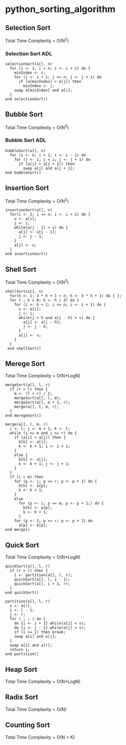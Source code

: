 # python_sorting_algorithm
## Selection Sort
Total Time Complexity = O(N<sup>2</sup>)

### Selection Sort ADL
```
selectionSort(a[], n)
  for (i <- 1, i < n; i <- i + 1) do {
    minIndex <- i;
    for (j <- i + 1; j <= n; j <- j + 1) do
      if (a[minIndex] > a[j]) then
        minIndex <- j;
    swap a[minIndex] and a[i];
  }
end selectionSort()
```

## Bubble Sort
Total Time Complexity = O(N<sup>2</sup>)

### Bubble Sort ADL
```
bubbleSort(a[], n)
  for (i <- n; i > 1; i <- i - 1) do
    for (j <- 1; j < i; j <- j + 1) do
      if (a[j] > a[j + 1]) then
        swap a[j] and a[j + 1];
end bubbleSort()
```

## Insertion Sort
Total Time Complexity = O(N<sup>2</sup>)
```
insertionSort(a[], n)
  for(i <- 2; i <= n; i <- i + 1) do {
    v <- a[i];
    j <- i;
    while(a[j - 1] > v) do {
      a[j] <- a[j - 1];
      j <- j - 1;
    }
    a[j] <- v;
  }
end insertionSort()
```
## Shell Sort
Total Time Complexity = O(N<sup>2</sup>)
```
shellSort(a[], n)
  for(h <- 1; 3 * h + 1 < n; h <- 3 * h + 1) do { };
  for ( ; h > 0; h <- h / 3) do {
    for (i <- h + 1; i <= n; i <- i + 1) do {
      v <- a[i];
      j <- i;
      while(j > h and a[j - h] > v) do {
        a[j] <- a[j - h];
        j <- j - h;
      }
      a[j] <- v;
    }
  }
 end shellSort()
```

## Merege Sort
Total Time Complexity = O(N*LogN)
```
mergeSort(a[], l, r)
  if (r > l) then {
    m <- (l + r) / 2;
    mergeSort(a[], l, m);
    mergeSort(a[], m + 1, r);
    merge(a[], l, m, r);
  }
end meregeSort()

merge(a[], l, m, r)
  i <- l; j <- m + 1; k <- l;
  while (i <= m and j <= r) do {
    if (a[i] < a[j]) then {
      b[k] <- a[i];
      k <- k + 1; i <- i + 1;
    }
    else {
      b[k] <- a[j];
      k <- k + 1; j <- j + 1;
    }
  }
  if (i > m) then
    for (p <- j; p <= r; p <- p + 1) do {
      b[k] <- a[p];
      k <- k + 1;
    }
    else
      for (p <- i; p <= m; p <- p + 1;) do {
        b[k] <- a[p];
        k <- k + 1;
      }
    for (p <- 1; p <= r; p <- p + 1) do
      a[p] <- b[p];
end merge()
```

## Quick Sort
Total Time Complexity = O(N*LogN)
```
quickSort(a[], l, r)
  if (r > l) then {
    i <- partition(a[], l, r);
    quickSort(a[], l, i - 1);
    quickSort(a[], i + 1, r);
  }
end quickSort()

partition(a[], l, r)
  v <- a[r],
  i <- l - 1;
  j <- r;
  for ( ; ; ) do {
    do {i <- i + 1} while(a[i] < v);
    do {j <- j - 1} while(a[j] > v);
    if (i >= j) then break;
    swap a[i] and a[j];
  }
  swap a[i] and a[r];
  return i;
end partition()
```

## Heap Sort
Total Time Complexity = O(N*LogN)

## Radix Sort
Total Time Complexity = O(N)

## Counting Sort
Total Time Complexity = O(N + K)
